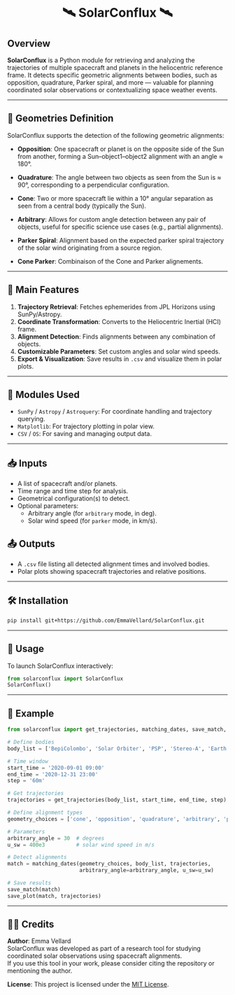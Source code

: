 <h1 align="center">🛰️ SolarConflux 🛰️</h1>

## Overview

**SolarConflux** is a Python module for retrieving and analyzing the trajectories of multiple spacecraft and planets in the heliocentric reference frame. It detects specific geometric alignments between bodies, such as opposition, quadrature, Parker spiral, and more — valuable for planning coordinated solar observations or contextualizing space weather events.

---

## 🔭 Geometries Definition

SolarConflux supports the detection of the following geometric alignments:

- **Opposition**: One spacecraft or planet is on the opposite side of the Sun from another, forming a Sun–object1–object2 alignment with an angle ≈ 180°.
  
- **Quadrature**: The angle between two objects as seen from the Sun is ≈ 90°, corresponding to a perpendicular configuration.
  
- **Cone**: Two or more spacecraft lie within a 10° angular separation as seen from a central body (typically the Sun). 

- **Arbitrary**: Allows for custom angle detection between any pair of objects, useful for specific science use cases (e.g., partial alignments).

- **Parker Spiral**: Alignment based on the expected parker spiral trajectory of the solar wind originating from a source region.

- **Cone Parker**: Combinaison of the Cone and Parker alignements. 

---

## 🚀 Main Features

1. **Trajectory Retrieval**: Fetches ephemerides from JPL Horizons using SunPy/Astropy.
2. **Coordinate Transformation**: Converts to the Heliocentric Inertial (HCI) frame.
3. **Alignment Detection**: Finds alignments between any combination of objects.
4. **Customizable Parameters**: Set custom angles and solar wind speeds.
5. **Export & Visualization**: Save results in `.csv` and visualize them in polar plots.

---

## 🧩 Modules Used

- `SunPy` / `Astropy` / `Astroquery`: For coordinate handling and trajectory querying.
- `Matplotlib`: For trajectory plotting in polar view.
- `CSV` / `OS`: For saving and managing output data.

---

## 📥 Inputs

- A list of spacecraft and/or planets.
- Time range and time step for analysis.
- Geometrical configuration(s) to detect.
- Optional parameters:
  - Arbitrary angle (for `arbitrary` mode, in deg).
  - Solar wind speed (for `parker` mode, in km/s).

## 📤 Outputs

- A `.csv` file listing all detected alignment times and involved bodies.
- Polar plots showing spacecraft trajectories and relative positions.

---

## 🛠️ Installation

```bash
pip install git+https://github.com/EmmaVellard/SolarConflux.git
```

---

## 🧪 Usage

To launch SolarConflux interactively:

```python
from solarconflux import SolarConflux
SolarConflux()
```

---

## 🧵 Example

```python
from solarconflux import get_trajectories, matching_dates, save_match, save_plot

# Define bodies
body_list = ['BepiColombo', 'Solar Orbiter', 'PSP', 'Stereo-A', 'Earth', 'Mars', 'Jupiter']

# Time window
start_time = '2020-09-01 09:00'
end_time = '2020-12-31 23:00'
step = '60m'

# Get trajectories
trajectories = get_trajectories(body_list, start_time, end_time, step)

# Define alignment types
geometry_choices = ['cone', 'opposition', 'quadrature', 'arbitrary', 'parker']

# Parameters
arbitrary_angle = 30  # degrees
u_sw = 400e3          # solar wind speed in m/s

# Detect alignments
match = matching_dates(geometry_choices, body_list, trajectories,
                       arbitrary_angle=arbitrary_angle, u_sw=u_sw)

# Save results
save_match(match)
save_plot(match, trajectories)
```

---

## 🧑‍🚀 Credits

**Author**: Emma Vellard  
SolarConflux was developed as part of a research tool for studying coordinated solar observations using spacecraft alignments.  
If you use this tool in your work, please consider citing the repository or mentioning the author.

**License**: This project is licensed under the [MIT License](LICENSE).
